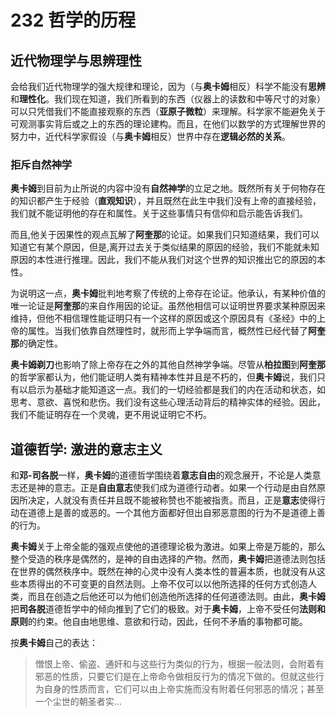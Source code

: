 # 232 哲学的历程

## 近代物理学与思辨理性

会给我们近代物理学的强大规律和理论，因为（与**奥卡姆**相反）科学不能没有**思辨**和**理性化**。我们现在知道，我们所看到的东西（仪器上的读数和中等尺寸的对象）可以只凭借我们不能直接观察的东西（**亚原子微粒**）来理解。科学家不能避免关于可观测事实背后或之上的东西的理论建构。而且，在他们以数学的方式理解世界的努力中，近代科学家假设（与**奥卡姆**相反）世界中存在**逻辑必然的关系**。

### 拒斥自然神学

**奥卡姆**到目前为止所说的内容中没有**自然神学**的立足之地。既然所有关于何物存在的知识都产生于经验（**直观知识**），并且既然在此生中我们没有上帝的直接经验，我们就不能证明他的存在和属性。关于这些事情只有信仰和启示能告诉我们。

而且,他关于因果性的观点瓦解了**阿奎那**的论证。如果我们只知道结果，我们可以知道它有某个原因，但是,离开过去关于类似结果的原因的经验，我们不能就未知原因的本性进行推理。因此，我们不能从我们对这个世界的知识推出它的原因的本性。

为说明这一点，**奥卡姆**批判地考察了传统的上帝存在论证。他承认，有某种价值的唯一论证是**阿奎那**的来自作用因的论证。虽然他相信可以证明世界要求某种原因来维持，但他不相信理性能证明只有一个这样的原因或这个原因具有《圣经》中的上帝的属性。当我们依靠自然理性时，就形而上学争端而言，概然性已经代替了**阿奎那**的确定性。

**奥卡姆剃刀**也影响了除上帝存在之外的其他自然神学争端。尽管从**柏拉图**到**阿奎那**的哲学家都认为，他们能证明人类有精神本性并且是不朽的，但**奥卡姆**说，我们只有以启示为基础才能知道这一点。我们的一切经验都是我们的内在活动和状态，如思考、意欲、喜悦和悲伤。我们没有这些心理活动背后的精神实体的经验。因此，我们不能证明存在一个灵魂，更不用说证明它不朽。

## 道德哲学: 激进的意志主义

和**邓-司各脱**一样，**奥卡姆**的道德哲学围绕着**意志自由**的观念展开，不论是人类意志还是神的意志。正是**自由意志**使我们成为道德行动者。如果一个行动是由自然原因所决定，人就没有责任并且既不能被称赞也不能被指责。而且，正是**意志**使得行动在道德上是善的或恶的。一个其他方面都好但出自邪恶意图的行为不是道德上善的行为。

**奥卡姆**关于上帝全能的强观点使他的道德理论极为激进。如果上帝是万能的，那么整个受造的秩序是偶然的，是神的自由选择的产物。然而，**奥卡姆**把道德法则包括在世界的偶然秩序中。既然在神的心灵中没有人类本性的普遍本质，也就没有从这些本质得出的不可变更的自然法则。上帝不仅可以以他所选择的任何方式创造人类，而且在创造之后他还可以为他们创造他所选择的任何道德法则。由此，**奥卡姆**把**司各脱**道德哲学中的倾向推到了它们的极致。对于**奥卡姆**，上帝不受任何**法则和原则**的约束。他自由地思维、意欲和行动，因此，任何不矛盾的事物都可能。

按**奥卡姆**自己的表达：

> 憎恨上帝、偷盗、通奸和与这些行为类似的行为，根据一般法则，会附着有邪恶的性质，只要它们是在上帝命令做相反行为的情况下做的。但就这些行为自身的性质而言，它们可以由上帝实施而没有附着任何邪恶的情况；甚至一个尘世的朝圣者实...